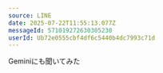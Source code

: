 ```yaml
---
source: LINE
date: 2025-07-22T11:55:13.077Z
messageId: 571019272630305230
userId: Ub72e0555cbf4df6c5440b4dc7993c71d
---
```


Geminiにも聞いてみた